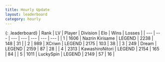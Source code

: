```yaml
---
title: Hourly Update
layout: leaderboard
category: hourly
---
```


{: .leaderboard}
| Rank | LV | Player | Division | Elo | Wins | Losses |
| --- | --- | --- | --- | --- | --- | --- |
| <span data-change="0">1</span> | 1606 | <span title="ID: 315148">Nazrin Kirisame</span> | LEGEND | <span data-change="0">2238</span> | <span data-change="0">148</span> | <span data-change="0">31</span> |
| <span data-change="0">2</span> | 989 | <span title="ID: 448883">XCriwn</span> | LEGEND | <span data-change="14">2175</span> | <span data-change="3">103</span> | <span data-change="0">38</span> |
| <span data-change="0">3</span> | 249 | <span title="ID: 573202">Dream</span> | LEGEND | <span data-change="0">2159</span> | <span data-change="0">87</span> | <span data-change="0">28</span> |
| <span data-change="0">4</span> | 2313 | <span title="ID: 164871">KawashiroNitori</span> | LEGEND | <span data-change="0">2154</span> | <span data-change="0">165</span> | <span data-change="0">84</span> |
| <span data-change="0">5</span> | 1011 | <span title="ID: 498412">LuckySpin</span> | LEGEND | <span data-change="0">2149</span> | <span data-change="0">57</span> | <span data-change="0">16</span> |